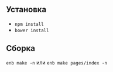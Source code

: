 ## Установка
* `npm install`
* `bower install`

## Сборка
`enb make -n` или `enb make pages/index -n`


